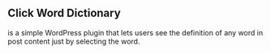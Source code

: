 <h2>Click Word Dictionary</h2><span>is a simple WordPress plugin that lets users see the definition of any word in post content just by selecting the word. </span>
